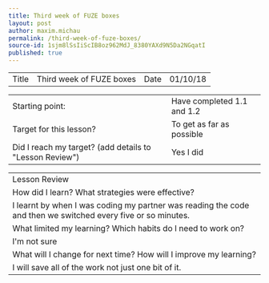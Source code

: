 ```yaml
---
title: Third week of FUZE boxes
layout: post
author: maxim.michau
permalink: /third-week-of-fuze-boxes/
source-id: 1sjm8lSsIiScIB8oz962MdJ_8380YAXd9N5Da2NGqatI
published: true
---
```

<table>
  <tr>
    <td>Title</td>
    <td>Third week of FUZE boxes</td>
    <td>Date</td>
    <td>01/10/18</td>
  </tr>
</table>


<table>
  <tr>
    <td>Starting point:</td>
    <td>Have completed 1.1 and 1.2</td>
  </tr>
  <tr>
    <td>Target for this lesson?</td>
    <td>To get as far as possible</td>
  </tr>
  <tr>
    <td>Did I reach my target? 
(add details to "Lesson Review")</td>
    <td> Yes I did</td>
  </tr>
</table>


<table>
  <tr>
    <td>Lesson Review</td>
  </tr>
  <tr>
    <td>How did I learn? What strategies were effective? </td>
  </tr>
  <tr>
    <td>I learnt by when I was coding my partner was reading the code and then we switched every five or so minutes.</td>
  </tr>
  <tr>
    <td>What limited my learning? Which habits do I need to work on? </td>
  </tr>
  <tr>
    <td>I'm not sure</td>
  </tr>
  <tr>
    <td>What will I change for next time? How will I improve my learning?</td>
  </tr>
  <tr>
    <td>I will save all of the work not just one bit of it.</td>
  </tr>
</table>


